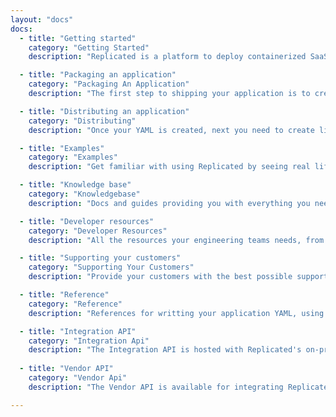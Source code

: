 ```yaml
---
layout: "docs"
docs: 
  - title: "Getting started"
    category: "Getting Started"
    description: "Replicated is a platform to deploy containerized SaaS applications behind a firewall (ie private cloud, private data center etc)."

  - title: "Packaging an application"
    category: "Packaging An Application"
    description: "The first step to shipping your application is to create a YAML file that defines the properties, containers, optional configuration and more."

  - title: "Distributing an application"
    category: "Distributing"
    description: "Once your YAML is created, next you need to create licenses and install them. Here you'll find how to install, upgrade and distribute your application."

  - title: "Examples"
    category: "Examples"
    description: "Get familiar with using Replicated by seeing real life examples of how to use the integration API and CLI to distribute an application."

  - title: "Knowledge base"
    category: "Knowledgebase"
    description: "Docs and guides providing you with everything you need to know when it comes to creating and distributing applications with Replicated."

  - title: "Developer resources"
    category: "Developer Resources"
    description: "All the resources your engineering teams needs, from generating API tokens, Automating install tests and adding custom branding to your config."

  - title: "Supporting your customers"
    category: "Supporting Your Customers"
    description: "Provide your customers with the best possible support. These docs will be of graet value to you when providing support to a customer."

  - title: "Reference"
    category: "Reference"
    description: "References for writting your application YAML, using the Replicated Integration API and Replicated's CLI."

  - title: "Integration API"
    category: "Integration Api"
    description: "The Integration API is hosted with Replicated's on-prem daemon and allows your services to call and be called by the local Replicated server."
    
  - title: "Vendor API"
    category: "Vendor Api"
    description: "The Vendor API is available for integrating Replicated into your workflows, such as automating your CI pipeline or customer license creation."

---
```

